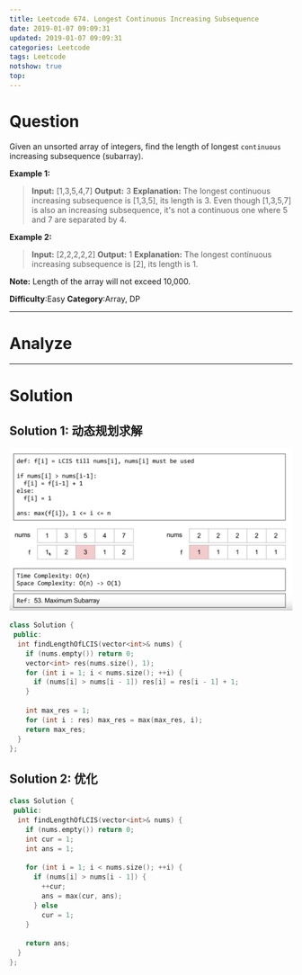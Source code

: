 ```yaml
---
title: Leetcode 674. Longest Continuous Increasing Subsequence
date: 2019-01-07 09:09:31
updated: 2019-01-07 09:09:31
categories: Leetcode
tags: Leetcode
notshow: true
top:
---
```


# Question

Given an unsorted array of integers, find the length of longest  `continuous`  increasing subsequence (subarray).

**Example 1:**  

> **Input:** [1,3,5,4,7]
> **Output:** 3
> **Explanation:** The longest continuous increasing subsequence is [1,3,5], its length is 3. Even though [1,3,5,7] is also an increasing subsequence, it's not a continuous one where 5 and 7 are separated by 4. 

**Example 2:**  

> **Input:** [2,2,2,2,2]
> **Output:** 1
> **Explanation:** The longest continuous increasing subsequence is [2], its length is 1. 

**Note:**  Length of the array will not exceed 10,000.

**Difficulty**:Easy
**Category**:Array, DP

<!-- more -->

------------

# Analyze

------------

# Solution

## Solution 1: 动态规划求解

![](/images/in-post/2019-01-07-Leetcode-674-Longest-Continuous-Increasing-Subsequence/2019-01-07-23-04-23.png)

```cpp
class Solution {
 public:
  int findLengthOfLCIS(vector<int>& nums) {
    if (nums.empty()) return 0;
    vector<int> res(nums.size(), 1);
    for (int i = 1; i < nums.size(); ++i) {
      if (nums[i] > nums[i - 1]) res[i] = res[i - 1] + 1;
    }

    int max_res = 1;
    for (int i : res) max_res = max(max_res, i);
    return max_res;
  }
};
```

## Solution 2: 优化

```cpp
class Solution {
 public:
  int findLengthOfLCIS(vector<int>& nums) {
    if (nums.empty()) return 0;
    int cur = 1;
    int ans = 1;

    for (int i = 1; i < nums.size(); ++i) {
      if (nums[i] > nums[i - 1]) {
        ++cur;
        ans = max(cur, ans);
      } else
        cur = 1;
    }

    return ans;
  }
};
```
